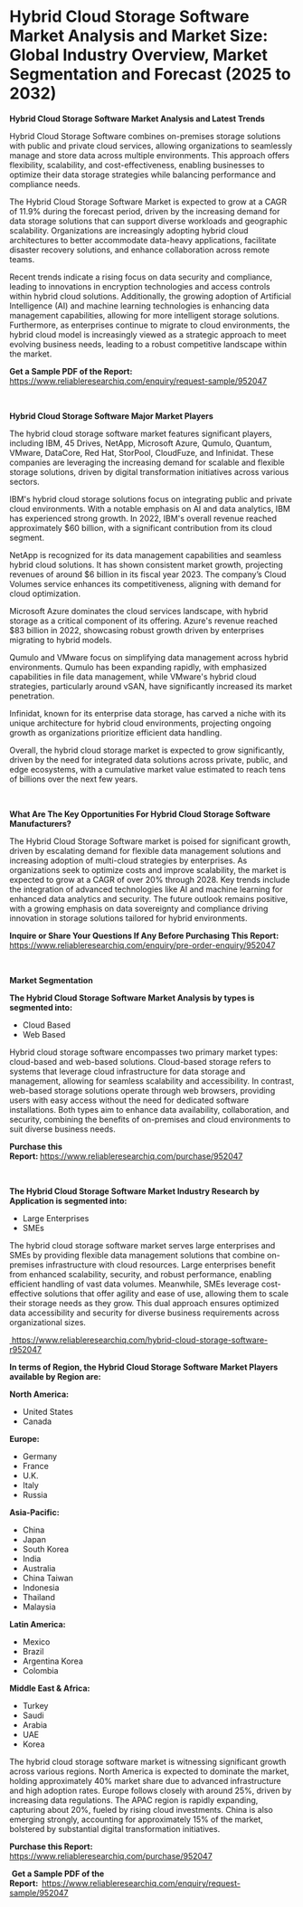 <p><h1>Hybrid Cloud Storage Software Market Analysis and Market Size: Global Industry Overview, Market Segmentation and Forecast (2025 to 2032)</h1></p><p><strong>Hybrid Cloud Storage Software Market Analysis and Latest Trends</strong></p>
<p><p>Hybrid Cloud Storage Software combines on-premises storage solutions with public and private cloud services, allowing organizations to seamlessly manage and store data across multiple environments. This approach offers flexibility, scalability, and cost-effectiveness, enabling businesses to optimize their data storage strategies while balancing performance and compliance needs.</p><p>The Hybrid Cloud Storage Software Market is expected to grow at a CAGR of 11.9% during the forecast period, driven by the increasing demand for data storage solutions that can support diverse workloads and geographic scalability. Organizations are increasingly adopting hybrid cloud architectures to better accommodate data-heavy applications, facilitate disaster recovery solutions, and enhance collaboration across remote teams.</p><p>Recent trends indicate a rising focus on data security and compliance, leading to innovations in encryption technologies and access controls within hybrid cloud solutions. Additionally, the growing adoption of Artificial Intelligence (AI) and machine learning technologies is enhancing data management capabilities, allowing for more intelligent storage solutions. Furthermore, as enterprises continue to migrate to cloud environments, the hybrid cloud model is increasingly viewed as a strategic approach to meet evolving business needs, leading to a robust competitive landscape within the market.</p></p>
<p><strong>Get a Sample PDF of the Report:&nbsp;</strong> <a href="https://www.reliableresearchiq.com/enquiry/request-sample/952047?utm_campaign=3443&utm_medium=2&utm_source=Github&utm_content=ia&utm_term=17042025&utm_id=hybrid-cloud-storage-software">https://www.reliableresearchiq.com/enquiry/request-sample/952047</a></p>
<p>&nbsp;</p>
<p><strong>Hybrid Cloud Storage Software Major Market Players</strong></p>
<p><p>The hybrid cloud storage software market features significant players, including IBM, 45 Drives, NetApp, Microsoft Azure, Qumulo, Quantum, VMware, DataCore, Red Hat, StorPool, CloudFuze, and Infinidat. These companies are leveraging the increasing demand for scalable and flexible storage solutions, driven by digital transformation initiatives across various sectors.</p><p>IBM's hybrid cloud storage solutions focus on integrating public and private cloud environments. With a notable emphasis on AI and data analytics, IBM has experienced strong growth. In 2022, IBM's overall revenue reached approximately $60 billion, with a significant contribution from its cloud segment. </p><p>NetApp is recognized for its data management capabilities and seamless hybrid cloud solutions. It has shown consistent market growth, projecting revenues of around $6 billion in its fiscal year 2023. The company’s Cloud Volumes service enhances its competitiveness, aligning with demand for cloud optimization.</p><p>Microsoft Azure dominates the cloud services landscape, with hybrid storage as a critical component of its offering. Azure's revenue reached $83 billion in 2022, showcasing robust growth driven by enterprises migrating to hybrid models.</p><p>Qumulo and VMware focus on simplifying data management across hybrid environments. Qumulo has been expanding rapidly, with emphasized capabilities in file data management, while VMware's hybrid cloud strategies, particularly around vSAN, have significantly increased its market penetration.</p><p>Infinidat, known for its enterprise data storage, has carved a niche with its unique architecture for hybrid cloud environments, projecting ongoing growth as organizations prioritize efficient data handling.</p><p>Overall, the hybrid cloud storage market is expected to grow significantly, driven by the need for integrated data solutions across private, public, and edge ecosystems, with a cumulative market value estimated to reach tens of billions over the next few years.</p></p>
<p>&nbsp;</p>
<p><strong>What Are The Key Opportunities For Hybrid Cloud Storage Software Manufacturers?</strong></p>
<p><p>The Hybrid Cloud Storage Software market is poised for significant growth, driven by escalating demand for flexible data management solutions and increasing adoption of multi-cloud strategies by enterprises. As organizations seek to optimize costs and improve scalability, the market is expected to grow at a CAGR of over 20% through 2028. Key trends include the integration of advanced technologies like AI and machine learning for enhanced data analytics and security. The future outlook remains positive, with a growing emphasis on data sovereignty and compliance driving innovation in storage solutions tailored for hybrid environments.</p></p>
<p><strong>Inquire or Share Your Questions If Any Before Purchasing This Report:</strong> <a href="https://www.reliableresearchiq.com/enquiry/pre-order-enquiry/952047?utm_campaign=3443&utm_medium=2&utm_source=Github&utm_content=ia&utm_term=17042025&utm_id=hybrid-cloud-storage-software">https://www.reliableresearchiq.com/enquiry/pre-order-enquiry/952047</a></p>
<p>&nbsp;</p>
<p><strong>Market Segmentation</strong></p>
<p><strong>The Hybrid Cloud Storage Software Market Analysis by types is segmented into:</strong></p>
<p><ul><li>Cloud Based</li><li>Web Based</li></ul></p>
<p><p>Hybrid cloud storage software encompasses two primary market types: cloud-based and web-based solutions. Cloud-based storage refers to systems that leverage cloud infrastructure for data storage and management, allowing for seamless scalability and accessibility. In contrast, web-based storage solutions operate through web browsers, providing users with easy access without the need for dedicated software installations. Both types aim to enhance data availability, collaboration, and security, combining the benefits of on-premises and cloud environments to suit diverse business needs.</p></p>
<p><strong>Purchase this Report:&nbsp;</strong><a href="https://www.reliableresearchiq.com/purchase/952047?utm_campaign=3443&utm_medium=2&utm_source=Github&utm_content=ia&utm_term=17042025&utm_id=hybrid-cloud-storage-software">https://www.reliableresearchiq.com/purchase/952047</a></p>
<p>&nbsp;</p>
<p><strong>The Hybrid Cloud Storage Software Market Industry Research by Application is segmented into:</strong></p>
<p><ul><li>Large Enterprises</li><li>SMEs</li></ul></p>
<p><p>The hybrid cloud storage software market serves large enterprises and SMEs by providing flexible data management solutions that combine on-premises infrastructure with cloud resources. Large enterprises benefit from enhanced scalability, security, and robust performance, enabling efficient handling of vast data volumes. Meanwhile, SMEs leverage cost-effective solutions that offer agility and ease of use, allowing them to scale their storage needs as they grow. This dual approach ensures optimized data accessibility and security for diverse business requirements across organizational sizes.</p></p>
<p><a href="https://www.reliableresearchiq.com/hybrid-cloud-storage-software-r952047?utm_campaign=3443&utm_medium=2&utm_source=Github&utm_content=ia&utm_term=17042025&utm_id=hybrid-cloud-storage-software">&nbsp;https://www.reliableresearchiq.com/hybrid-cloud-storage-software-r952047</a></p>
<p><strong>In terms of Region, the Hybrid Cloud Storage Software Market Players available by Region are:</strong></p>
<p>
    <p> <strong> North America: </strong>
        <ul>
            <li>United States</li>
            <li>Canada</li>
        </ul>
        </p> 
    <p> <strong> Europe: </strong>
        <ul>
            <li>Germany</li>
            <li>France</li>
            <li>U.K.</li>
            <li>Italy</li>
            <li>Russia</li>
        </ul>
        </p> 
    <p> <strong> Asia-Pacific: </strong>
        <ul>
            <li>China</li>
            <li>Japan</li>
            <li>South Korea</li>
            <li>India</li>
            <li>Australia</li>
            <li>China Taiwan</li>
            <li>Indonesia</li>
            <li>Thailand</li>
            <li>Malaysia</li>
        </ul>
        </p> 
    <p> <strong> Latin America: </strong>
        <ul>
            <li>Mexico</li>
            <li>Brazil</li>
            <li>Argentina Korea</li>
            <li>Colombia</li>
        </ul>
        </p> 
    <p> <strong> Middle East & Africa: </strong>
        <ul>
            <li>Turkey</li>
            <li>Saudi</li>
            <li>Arabia</li>
            <li>UAE</li>
            <li>Korea</li>
        </ul>
    </p>
    </p>
<p><p>The hybrid cloud storage software market is witnessing significant growth across various regions. North America is expected to dominate the market, holding approximately 40% market share due to advanced infrastructure and high adoption rates. Europe follows closely with around 25%, driven by increasing data regulations. The APAC region is rapidly expanding, capturing about 20%, fueled by rising cloud investments. China is also emerging strongly, accounting for approximately 15% of the market, bolstered by substantial digital transformation initiatives.</p></p>
<p><strong>Purchase this Report: </strong><a href="https://www.reliableresearchiq.com/purchase/952047?utm_campaign=3443&utm_medium=2&utm_source=Github&utm_content=ia&utm_term=17042025&utm_id=hybrid-cloud-storage-software">https://www.reliableresearchiq.com/purchase/952047</a></p>
<p>&nbsp;<strong>Get a Sample PDF of the Report:&nbsp;&nbsp;</strong><a href="https://www.reliableresearchiq.com/enquiry/request-sample/952047?utm_campaign=3443&utm_medium=2&utm_source=Github&utm_content=ia&utm_term=17042025&utm_id=hybrid-cloud-storage-software">https://www.reliableresearchiq.com/enquiry/request-sample/952047</a></p>
<p><strong></strong></p>
<p><p></p><p></p><p></p></p>